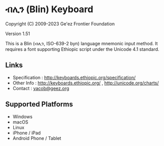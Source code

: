 ብሊን (Blin) Keyboard
====================

Copyright (C) 2009-2023 Ge'ez Frontier Foundation

Version 1.51

This is a Blin (ብሊን, ISO-639-2 byn) language mnemonic input method.  It requires a font
supporting Ethiopic script under the Unicode 4.1 standard.

Links
-----

 * Specification :  http://keyboards.ethiopic.org/specification/
 * Other Info    :  http://keyboards.ethiopic.org/ , http://unicode.org/charts/
 * Contact       :  yacob@geez.org
 
Supported Platforms
-------------------
 * Windows
 * macOS
 * Linux
 * iPhone / iPad
 * Android Phone / Tablet
